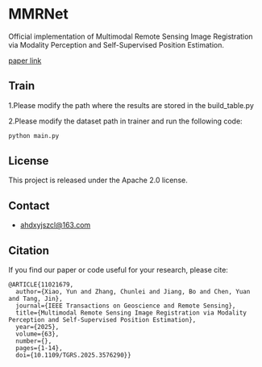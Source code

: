 # MMRNet
Official implementation of Multimodal Remote Sensing Image Registration via Modality Perception and Self-Supervised Position Estimation.

[paper link](https://ieeexplore.ieee.org/document/11021679)

## Train
 
1.Please modify the path where the results are stored in the build_table.py

2.Please modify the dataset path in trainer and run the following code:
```bash
python main.py
```

## License

This project is released under the Apache 2.0 license.

## Contact
- ahdxyjszcl@163.com 

## Citation
If you find our paper or code useful for your research, please cite:
```
@ARTICLE{11021679,
  author={Xiao, Yun and Zhang, Chunlei and Jiang, Bo and Chen, Yuan and Tang, Jin},
  journal={IEEE Transactions on Geoscience and Remote Sensing}, 
  title={Multimodal Remote Sensing Image Registration via Modality Perception and Self-Supervised Position Estimation}, 
  year={2025},
  volume={63},
  number={},
  pages={1-14},
  doi={10.1109/TGRS.2025.3576290}}
